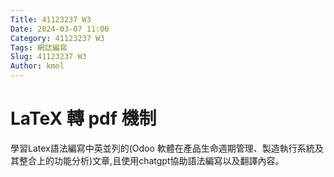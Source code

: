 ```yaml
---
Title: 41123237 W3
Date: 2024-03-07 11:00
Category: 41123237 W3
Tags: 網誌編寫
Slug: 41123237 W3
Author: kmol
---
```




<!-- PELICAN_END_SUMMARY -->

# LaTeX 轉 pdf 機制
學習Latex語法編寫中英並列的(Odoo 軟體在產品生命週期管理、製造執行系統及其整合上的功能分析)文章,且使用chatgpt協助語法編寫以及翻譯內容。
